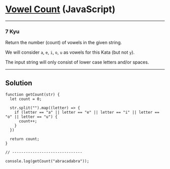 # [Vowel Count](https://www.codewars.com/kata/54ff3102c1bad923760001f3/javascript) (JavaScript)

---

### 7 Kyu

Return the number (count) of vowels in the given string.

We will consider `a`, `e`, `i`, `o`, `u` as vowels for this Kata (but not `y`).

The input string will only consist of lower case letters and/or spaces.

---

## Solution

```
function getCount(str) {
  let count = 0;
  
  str.split("").map((letter) => {
    if (letter == "a" || letter == "e" || letter == "i" || letter == "o" || letter == "u") {
      count++;
    }
  })
  
  return count;
}

// -------------------------------

console.log(getCount("abracadabra"));
```